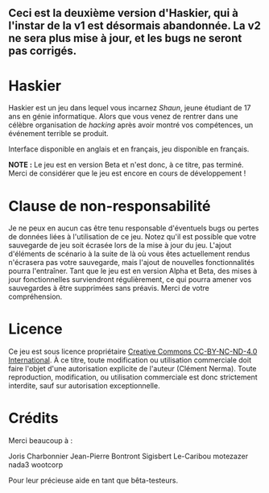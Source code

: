 ## Ceci est la deuxième version d'Haskier, qui à l'instar de la v1 est désormais abandonnée. La v2 ne sera plus mise à jour, et les bugs ne seront pas corrigés.

# Haskier

Haskier est un jeu dans lequel vous incarnez *Shaun*, jeune étudiant de 17 ans en génie informatique.
Alors que vous venez de rentrer dans une célèbre organisation de *hacking* après avoir montré vos compétences, un événement terrible se produit.

Interface disponible en anglais et en français, jeu disponible en français.

**NOTE :** Le jeu est en version Beta et n'est donc, à ce titre, pas terminé. Merci de considérer que le jeu est encore en cours de développement !

# Clause de non-responsabilité

Je ne peux en aucun cas être tenu responsable d'éventuels bugs ou pertes de données liées à l'utilisation de ce jeu.
Notez qu'il est possible que votre sauvegarde de jeu soit écrasée lors de la mise à jour du jeu. L'ajout d'éléments de scénario à la suite de là où vous êtes actuellement rendus n'écrasera pas votre sauvegarde, mais l'ajout de nouvelles fonctionnalités pourra l'entraîner.
Tant que le jeu est en version Alpha et Beta, des mises à jour fonctionnelles surviendront régulièrement, ce qui pourra amener vos sauvegardes à être supprimées sans préavis.
Merci de votre compréhension.

# Licence

Ce jeu est sous licence propriétaire [Creative Commons CC-BY-NC-ND-4.0 International](http://creativecommons.org/licenses/by-nc-nd/4.0/).
À ce titre, toute modification ou utilisation commerciale doit faire l'objet d'une autorisation explicite de l'auteur (Clément Nerma). Toute reproduction, modification, ou utilisation commerciale est donc strictement interdite, sauf sur autorisation exceptionnelle.

# Crédits

Merci beaucoup à :

Joris Charbonnier
Jean-Pierre Bontront
Sigisbert Le-Caribou
motezazer
nada3
wootcorp

Pour leur précieuse aide en tant que bêta-testeurs.
